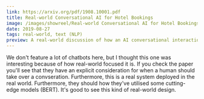 ```yaml
---
link: https://arxiv.org/pdf/1908.10001.pdf
title: Real-world Conversational AI for Hotel Bookings
image: /images/showreel/Real-world Conversational AI for Hotel Bookings.jpg
date: 2019-08-27
tags: real-world, text (NLP)
preview: A real-world discussion of how an AI conversational interaction was built.
---
```


We don't feature a lot of chatbots here, but I thought this one was
interesting because of how real-world focused it is.  If you check the paper
you'll see that they have an explicit consideration for when a
human should take over a convseration. Furthermore, this is a real
system deployed in the real world. Furthermore, they should how
they've utilised some cutting-edge models (BERT). It's good to see
this kind of real-world design.

